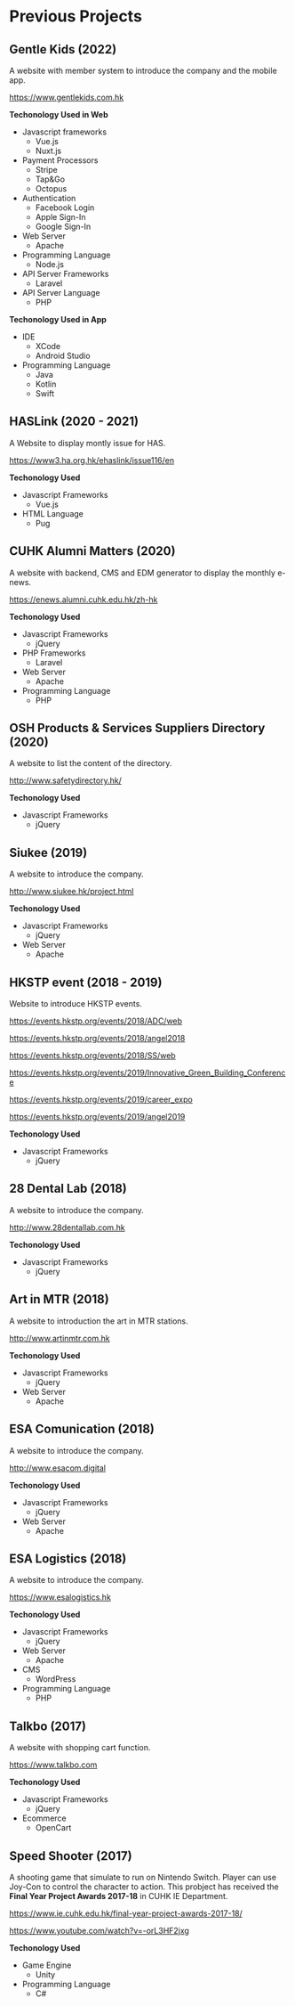 # Previous Projects

## Gentle Kids (2022)

A website with member system to introduce the company and the mobile app.

https://www.gentlekids.com.hk

**Techonology Used in Web**
- Javascript frameworks
  - Vue.js
  - Nuxt.js
- Payment Processors
  - Stripe
  - Tap&Go
  - Octopus
- Authentication
  - Facebook Login
  - Apple Sign-In
  - Google Sign-In
- Web Server
  - Apache
- Programming Language
  - Node.js
- API Server Frameworks
  - Laravel
- API Server Language
  - PHP

**Techonology Used in App**
- IDE
  - XCode
  - Android Studio
- Programming Language
  - Java
  - Kotlin
  - Swift

## HASLink (2020 - 2021)

A Website to display montly issue for HAS.

https://www3.ha.org.hk/ehaslink/issue116/en

**Techonology Used**
- Javascript Frameworks
  - Vue.js
- HTML Language
  - Pug

## CUHK Alumni Matters (2020)

A website with backend, CMS and EDM generator to display the monthly e-news.

https://enews.alumni.cuhk.edu.hk/zh-hk

**Techonology Used**
- Javascript Frameworks
  - jQuery
- PHP Frameworks
  - Laravel
- Web Server
  - Apache
- Programming Language
  - PHP

## OSH Products & Services Suppliers Directory (2020)

A website to list the content of the directory.

http://www.safetydirectory.hk/

**Techonology Used**
- Javascript Frameworks
  - jQuery

## Siukee (2019)

A website to introduce the company.

http://www.siukee.hk/project.html

**Techonology Used**
- Javascript Frameworks
  - jQuery
- Web Server
  - Apache

## HKSTP event (2018 - 2019)

Website to introduce HKSTP events.

https://events.hkstp.org/events/2018/ADC/web

https://events.hkstp.org/events/2018/angel2018

https://events.hkstp.org/events/2018/SS/web

https://events.hkstp.org/events/2019/Innovative_Green_Building_Conference

https://events.hkstp.org/events/2019/career_expo

https://events.hkstp.org/events/2019/angel2019

**Techonology Used**
- Javascript Frameworks
  - jQuery

## 28 Dental Lab (2018)

A website to introduce the company.

http://www.28dentallab.com.hk

**Techonology Used**
- Javascript Frameworks
  - jQuery

## Art in MTR (2018)

A website to introduction the art in MTR stations.

http://www.artinmtr.com.hk

**Techonology Used**
- Javascript Frameworks
  - jQuery
- Web Server
  - Apache

## ESA Comunication (2018)

A website to introduce the company.

http://www.esacom.digital

**Techonology Used**
- Javascript Frameworks
  - jQuery
- Web Server
  - Apache

## ESA Logistics (2018)

A website to introduce the company.

https://www.esalogistics.hk

**Techonology Used**
- Javascript Frameworks
  - jQuery
- Web Server
  - Apache
- CMS
  - WordPress
- Programming Language
  - PHP

## Talkbo (2017)

A website with shopping cart function.

https://www.talkbo.com

**Techonology Used**
- Javascript Frameworks
  - jQuery
- Ecommerce
  - OpenCart

## Speed Shooter (2017)

A shooting game that simulate to run on Nintendo Switch. Player can use Joy-Con to control the character to action.
This probject has received the **Final Year Project Awards 2017-18** in CUHK IE Department.

https://www.ie.cuhk.edu.hk/final-year-project-awards-2017-18/

https://www.youtube.com/watch?v=-orL3HF2jxg

**Techonology Used**
- Game Engine
  - Unity
- Programming Language
  - C#
